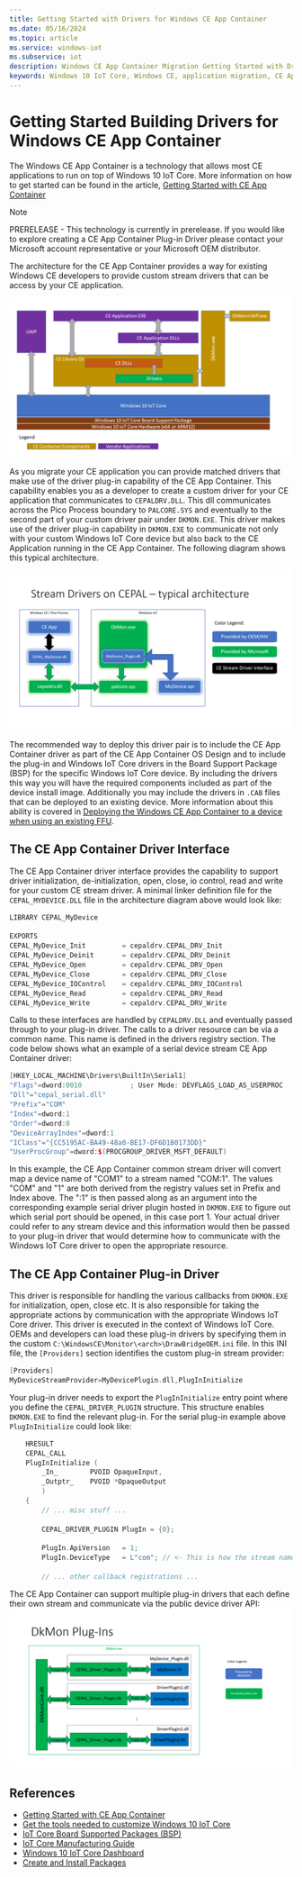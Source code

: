 ```yaml
---
title: Getting Started with Drivers for Windows CE App Container
ms.date: 05/16/2024
ms.topic: article
ms.service: windows-iot
ms.subservice: iot
description: Windows CE App Container Migration Getting Started with Drivers Guide
keywords: Windows 10 IoT Core, Windows CE, application migration, CE App Container
---
```


# Getting Started Building Drivers for Windows CE App Container

The Windows CE App Container is a technology that allows most CE applications to run on top of Windows 10 IoT Core. More information on how to get started can be found in the article, [Getting Started with CE App Container](windows-ce-app-container-getting-started.md)

> [!NOTE]
> PRERELEASE - This technology is currently in prerelease. If you would like to explore creating a CE App Container Plug-in Driver
> please contact your Microsoft account representative or your Microsoft OEM distributor.

The architecture for the CE App Container provides a way for existing Windows CE developers to provide custom stream drivers that can be access by your CE application.

![CE App Container Architecture](./media/image1.png)

As you migrate your CE application you can provide matched drivers that make use of the driver plug-in capability of the CE App Container. This capability enables you as a developer to create a custom driver for your CE application that communicates to `CEPALDRV.DLL`. This dll communicates across the Pico Process boundary to `PALCORE.SYS` and eventually to the second part of your custom driver pair under `DKMON.EXE`. This driver makes use of the driver plug-in capability in `DKMON.EXE` to communicate not only with your custom Windows IoT Core device but also back to the CE Application running in the CE App Container. The following diagram shows this typical architecture.

![CE App Container Driver Plug-in Architecture](./media/image3.png)

The recommended way to deploy this driver pair is to include the CE App Container driver as part of the CE App Container OS Design and to include the plug-in and Windows IoT Core drivers in the Board Support Package (BSP) for the specific Windows IoT Core device. By including the drivers this way you will have the required components included as part of the device install image. Additionally you may include the drivers in `.CAB` files that can be deployed to an existing device. More information about this ability is covered in [Deploying the Windows CE App Container to a device when using an existing FFU](windows-ce-app-container-getting-started.md#deploying-the-windows-ce-app-container-to-a-device-when-using-an-existing-ffu).

## The CE App Container Driver Interface

The CE App Container driver interface provides the capability to support driver initialization, de-initialization, open, close, io control, read and write for your custom CE stream driver. A minimal linker definition file for the `CEPAL_MYDEVICE.DLL` file in the architecture diagram above would look like:

```cpp
LIBRARY CEPAL_MyDevice

EXPORTS
CEPAL_MyDevice_Init         = cepaldrv.CEPAL_DRV_Init
CEPAL_MyDevice_Deinit       = cepaldrv.CEPAL_DRV_Deinit
CEPAL_MyDevice_Open         = cepaldrv.CEPAL_DRV_Open
CEPAL_MyDevice_Close        = cepaldrv.CEPAL_DRV_Close
CEPAL_MyDevice_IOControl    = cepaldrv.CEPAL_DRV_IOControl
CEPAL_MyDevice_Read         = cepaldrv.CEPAL_DRV_Read
CEPAL_MyDevice_Write        = cepaldrv.CEPAL_DRV_Write
```

Calls to these interfaces are handled by `CEPALDRV.DLL` and eventually passed through to your plug-in driver. The calls to a driver resource can be via a common name. This name is defined in the drivers registry section. The code below shows what an example of a serial device stream CE App Container driver:

```cpp
[HKEY_LOCAL_MACHINE\Drivers\BuiltIn\Serial1]
"Flags"=dword:0010            ; User Mode: DEVFLAGS_LOAD_AS_USERPROC
"Dll"="cepal_serial.dll"
"Prefix"="COM"
"Index"=dword:1
"Order"=dword:0
"DeviceArrayIndex"=dword:1
"IClass"="{CC5195AC-BA49-48a0-BE17-DF6D1B0173DD}"
"UserProcGroup"=dword:$(PROCGROUP_DRIVER_MSFT_DEFAULT)
```

In this example, the CE App Container common stream driver will convert map a device name of "COM1" to a stream named "COM:1".  The values "COM" and "1" are both derived from the registry values set in Prefix and Index above. The ":1" is then passed along as an argument into the corresponding example serial driver plugin hosted in `DKMON.EXE` to figure out which serial port should be opened, in this case port 1. Your actual driver could refer to any stream device and this information would then be passed to your plug-in driver that would determine how to communicate with the Windows IoT Core driver to open the appropriate resource.

## The CE App Container Plug-in Driver

This driver is responsible for handling the various callbacks from `DKMON.EXE` for initialization, open, close etc. It is also responsible for taking the appropriate actions by communication with the appropriate Windows IoT Core driver. This driver is executed in the context of Windows IoT Core. OEMs and developers can load these plug-in drivers by specifying them in the custom `C:\WindowsCE\Monitor\<arch>\DrawBridgeOEM.ini` file.  In this INI file, the `[Providers]` section identifies the custom plug-in stream provider:

```cpp
[Providers]
MyDeviceStreamProvider=MyDevicePlugin.dll,PlugInInitialize
```

Your plug-in driver needs to export the `PlugInInitialize` entry point where you define the `CEPAL_DRIVER_PLUGIN` structure. This structure enables `DKMON.EXE` to find the relevant plug-in. For the serial plug-in example above `PlugInInitialize` could look like:

```cpp
    HRESULT
    CEPAL_CALL
    PlugInInitialize (
        _In_        PVOID OpaqueInput,
        _Outptr_    PVOID *OpaqueOutput
        )
    {
        // ... misc stuff ...

        CEPAL_DRIVER_PLUGIN PlugIn = {0};

        PlugIn.ApiVersion   = 1;
        PlugIn.DeviceType   = L"com"; // <- This is how the stream name is defined

        // ... other callback registrations ...
```

The CE App Container can support multiple plug-in drivers that each define their own stream and communicate via the public device driver API:
![CE App Container Multiple Drivers](./media/image4.png)

## References

- [Getting Started with CE App Container](windows-ce-app-container-getting-started.md)
- [Get the tools needed to customize Windows 10 IoT Core](/windows-hardware/manufacture/iot/set-up-your-pc-to-customize-iot-core)
- [IoT Core Board Supported Packages (BSP)](/windows-hardware/manufacture/iot/bsphardware)
- [IoT Core Manufacturing Guide](/windows-hardware/manufacture/iot/iot-core-manufacturing-guide)
- [Windows 10 IoT Core Dashboard](/windows/iot-core/connect-your-device/iotdashboard)
- [Create and Install Packages](/windows-hardware/manufacture/iot/create-install-package)
